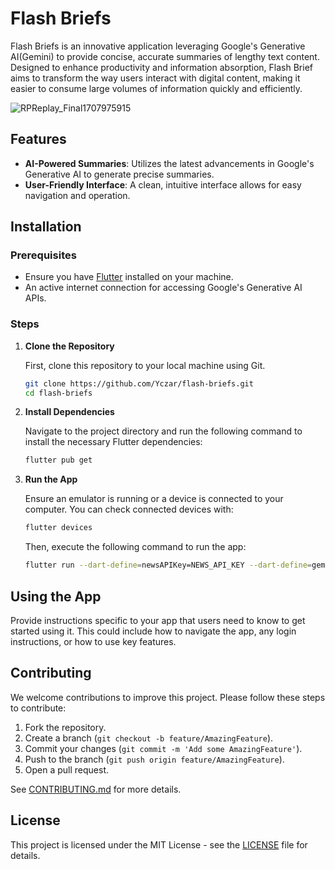 # Flash Briefs

Flash Briefs is an innovative application leveraging Google's Generative AI(Gemini) to provide concise, accurate summaries of lengthy text content. Designed to enhance productivity and information absorption, Flash Brief aims to transform the way users interact with digital content, making it easier to consume large volumes of information quickly and efficiently.

![RPReplay_Final1707975915](https://github.com/Yczar/flash-briefs/assets/32166619/1a0ada93-9b97-405a-99f7-c60bed135a39)

## Features

- **AI-Powered Summaries**: Utilizes the latest advancements in Google's Generative AI to generate precise summaries.
- **User-Friendly Interface**: A clean, intuitive interface allows for easy navigation and operation.

## Installation

### Prerequisites

- Ensure you have [Flutter](https://flutter.dev/docs/get-started/install) installed on your machine.
- An active internet connection for accessing Google's Generative AI APIs.

### Steps

1. **Clone the Repository**

   First, clone this repository to your local machine using Git.

   ```bash
   git clone https://github.com/Yczar/flash-briefs.git
   cd flash-briefs
   ```

2. **Install Dependencies**

   Navigate to the project directory and run the following command to install the necessary Flutter dependencies:

   ```bash
   flutter pub get
   ```

3. **Run the App**

   Ensure an emulator is running or a device is connected to your computer. You can check connected devices with:

   ```bash
   flutter devices
   ```

   Then, execute the following command to run the app:

   ```bash
   flutter run --dart-define=newsAPIKey=NEWS_API_KEY --dart-define=geminiAPIKey=GEMINI_API_KEY
   ```

## Using the App

Provide instructions specific to your app that users need to know to get started using it. This could include how to navigate the app, any login instructions, or how to use key features.

## Contributing

We welcome contributions to improve this project. Please follow these steps to contribute:

1. Fork the repository.
2. Create a branch (`git checkout -b feature/AmazingFeature`).
3. Commit your changes (`git commit -m 'Add some AmazingFeature'`).
4. Push to the branch (`git push origin feature/AmazingFeature`).
5. Open a pull request.

See [CONTRIBUTING.md](CONTRIBUTING.md) for more details.

## License

This project is licensed under the MIT License - see the [LICENSE](LICENSE) file for details.

```

```
